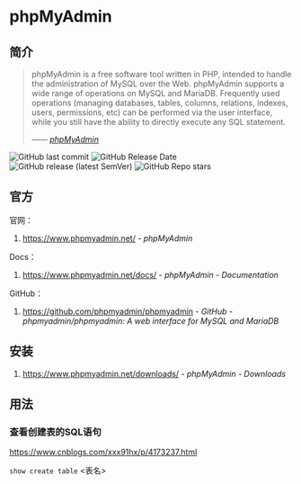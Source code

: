 # phpMyAdmin

## 简介

> phpMyAdmin is a free software tool written in PHP, intended to handle the administration of MySQL over the Web. phpMyAdmin supports a wide range of operations on MySQL and MariaDB. Frequently used operations (managing databases, tables, columns, relations, indexes, users, permissions, etc) can be performed via the user interface, while you still have the ability to directly execute any SQL statement.
>
> <cite>—— [phpMyAdmin](https://www.phpmyadmin.net/)</cite>

![GitHub last commit](https://badgen.net/github/last-commit/phpmyadmin/phpmyadmin?icon=github&color=blue)
![GitHub Release Date](https://img.shields.io/github/release-date/phpmyadmin/phpmyadmin?logo=github)
![GitHub release (latest SemVer)](https://img.shields.io/github/v/release/phpmyadmin/phpmyadmin?logo=github)
![GitHub Repo stars](https://img.shields.io/github/stars/phpmyadmin/phpmyadmin?style=social)

## 官方

官网：

1. https://www.phpmyadmin.net/ - *phpMyAdmin*

Docs：

1. https://www.phpmyadmin.net/docs/ - *phpMyAdmin - Documentation*

GitHub：

1. https://github.com/phpmyadmin/phpmyadmin - *GitHub - phpmyadmin/phpmyadmin: A web interface for MySQL and MariaDB*

## 安装

1. https://www.phpmyadmin.net/downloads/ - *phpMyAdmin - Downloads*

## 用法

### 查看创建表的SQL语句

https://www.cnblogs.com/xxx91hx/p/4173237.html

`show create table` <表名>
